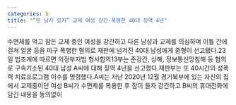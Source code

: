 ```yaml
---
categories: b
title: "“딴 남자 있지” 교제 여성 강간·폭행한 40대 징역 4년"
---
```

수면제를 먹고 잠든 교제 중인 여성을 강간하고 다른 남성과 교제를 의심하며 이틀 간에 걸쳐 얼굴 등을 마구 폭행한 혐의로 재판에 넘겨진 40대 남성에게 중형이 선고됐다.23일 법조계에 따르면 의정부지법 형사합의13부는 준강간, 상해, 정보통신망침해 등 혐의로 구속기소된 40대 남성 A씨에 대해 징역 4년을 선고했다.재판부는 또 40시간의 성폭력 치료프로그램 이수를 명령했다.A씨는 지난 2020년 12월 경기북부에 있는 자신의 집에서 교제중이던 여성 B씨가 수면제를 복용한 후 잠이 들자 강간하고 B씨의 휴대전화에 담긴 내용을 동의없이
